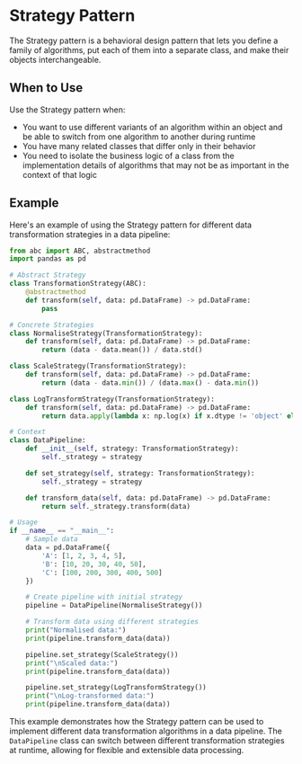 # Strategy Pattern

The Strategy pattern is a behavioral design pattern that lets you define a family of algorithms, put each of them into a separate class, and make their objects interchangeable.

## When to Use

Use the Strategy pattern when:
- You want to use different variants of an algorithm within an object and be able to switch from one algorithm to another during runtime
- You have many related classes that differ only in their behavior
- You need to isolate the business logic of a class from the implementation details of algorithms that may not be as important in the context of that logic

## Example

Here's an example of using the Strategy pattern for different data transformation strategies in a data pipeline:

```python
from abc import ABC, abstractmethod
import pandas as pd

# Abstract Strategy
class TransformationStrategy(ABC):
    @abstractmethod
    def transform(self, data: pd.DataFrame) -> pd.DataFrame:
        pass

# Concrete Strategies
class NormaliseStrategy(TransformationStrategy):
    def transform(self, data: pd.DataFrame) -> pd.DataFrame:
        return (data - data.mean()) / data.std()

class ScaleStrategy(TransformationStrategy):
    def transform(self, data: pd.DataFrame) -> pd.DataFrame:
        return (data - data.min()) / (data.max() - data.min())

class LogTransformStrategy(TransformationStrategy):
    def transform(self, data: pd.DataFrame) -> pd.DataFrame:
        return data.apply(lambda x: np.log(x) if x.dtype != 'object' else x)

# Context
class DataPipeline:
    def __init__(self, strategy: TransformationStrategy):
        self._strategy = strategy

    def set_strategy(self, strategy: TransformationStrategy):
        self._strategy = strategy

    def transform_data(self, data: pd.DataFrame) -> pd.DataFrame:
        return self._strategy.transform(data)

# Usage
if __name__ == "__main__":
    # Sample data
    data = pd.DataFrame({
        'A': [1, 2, 3, 4, 5],
        'B': [10, 20, 30, 40, 50],
        'C': [100, 200, 300, 400, 500]
    })

    # Create pipeline with initial strategy
    pipeline = DataPipeline(NormaliseStrategy())

    # Transform data using different strategies
    print("Normalised data:")
    print(pipeline.transform_data(data))

    pipeline.set_strategy(ScaleStrategy())
    print("\nScaled data:")
    print(pipeline.transform_data(data))

    pipeline.set_strategy(LogTransformStrategy())
    print("\nLog-transformed data:")
    print(pipeline.transform_data(data))
```

This example demonstrates how the Strategy pattern can be used to implement different data transformation algorithms in a data pipeline. The `DataPipeline` class can switch between different transformation strategies at runtime, allowing for flexible and extensible data processing.
